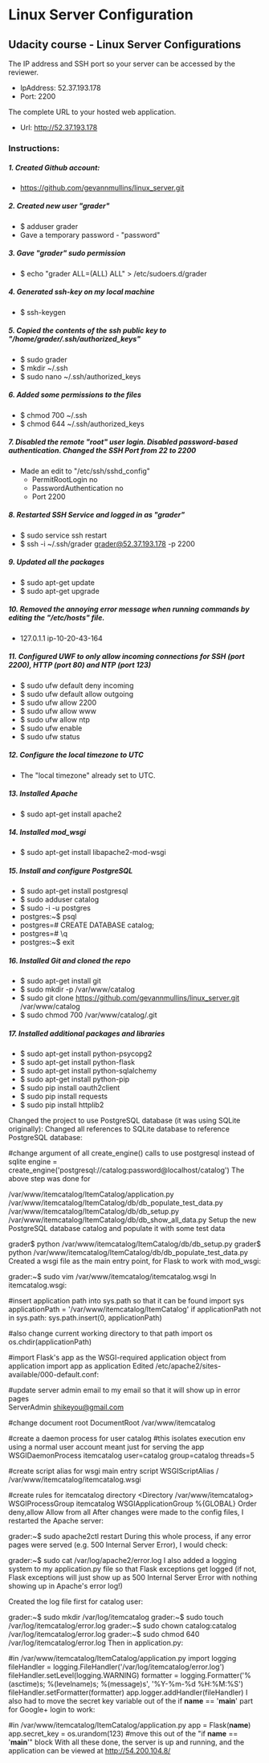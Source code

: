 # Linux Server Configuration

## Udacity course - Linux Server Configurations

The IP address and SSH port so your server can be accessed by the reviewer.
 - IpAddress: 52.37.193.178
 - Port: 2200
    
The complete URL to your hosted web application.
 - Url: http://52.37.193.178

### Instructions:

##### 1. Created Github account:
 - https://github.com/gevannmullins/linux_server.git
 
##### 2. Created new user "grader"
 - $ adduser grader
 - Gave a temporary password - "password"
 
##### 3. Gave "grader" sudo permission
 - $ echo "grader ALL=(ALL) ALL" > /etc/sudoers.d/grader
 
##### 4. Generated ssh-key on my local machine
 - $ ssh-keygen

##### 5. Copied the contents of the ssh public key to "/home/grader/.ssh/authorized_keys"
 - $ sudo grader
 - $ mkdir ~/.ssh
 - $ sudo nano ~/.ssh/authorized_keys

##### 6. Added some permissions to the files
 - $ chmod 700 ~/.ssh
 - $ chmod 644 ~/.ssh/authorized_keys
 
##### 7. Disabled the remote "root" user login. Disabled password-based authentication. Changed the SSH Port from 22 to 2200
 - Made an edit to "/etc/ssh/sshd_config"
    - PermitRootLogin no
    - PasswordAuthentication no
    - Port 2200

##### 8. Restarted SSH Service and logged in as "grader"
 - $ sudo service ssh restart
 - $ ssh -i ~/.ssh/grader grader@52.37.193.178 -p 2200
 
##### 9. Updated all the packages
 - $ sudo apt-get update
 - $ sudo apt-get upgrade
 
##### 10. Removed the annoying error message when running commands by editing the "/etc/hosts" file.
 - 127.0.1.1 ip-10-20-43-164

##### 11. Configured UWF to only allow incoming connections for SSH (port 2200), HTTP (port 80) and NTP (port 123)
 - $ sudo ufw default deny incoming
 - $ sudo ufw default allow outgoing
 - $ sudo ufw allow 2200
 - $ sudo ufw allow www
 - $ sudo ufw allow ntp
 - $ sudo ufw enable
 - $ sudo ufw status

##### 12. Configure the local timezone to UTC
 - The "local timezone" already set to UTC.
 
##### 13. Installed Apache
 - $ sudo apt-get install apache2
 
##### 14. Installed mod_wsgi
 - $ sudo apt-get install libapache2-mod-wsgi
 
##### 15. Install and configure PostgreSQL
 - $ sudo apt-get install postgresql
 - $ sudo adduser catalog
 - $ sudo -i -u postgres
 - postgres:~$ psql
 - postgres=# CREATE DATABASE catalog;
 - postgres=# \q
 - postgres:~$ exit

##### 16. Installed Git and cloned the repo
 - $ sudo apt-get install git
 - $ sudo mkdir -p /var/www/catalog
 - $ sudo git clone https://github.com/gevannmullins/linux_server.git /var/www/catalog
 - $ sudo chmod 700 /var/www/catalog/.git
 
##### 17. Installed additional packages and libraries 
 - $ sudo apt-get install python-psycopg2
 - $ sudo apt-get install python-flask
 - $ sudo apt-get install python-sqlalchemy
 - $ sudo apt-get install python-pip
 - $ sudo pip install oauth2client
 - $ sudo pip install requests
 - $ sudo pip install httplib2

Changed the project to use PostgreSQL database (it was using SQLite originally):
Changed all references to SQLite database to reference PostgreSQL database:

#change argument of all create_engine() calls to use postgresql instead of sqlite
engine = create_engine('postgresql://catalog:password@localhost/catalog')
The above step was done for

/var/www/itemcatalog/ItemCatalog/application.py
/var/www/itemcatalog/ItemCatalog/db/db_populate_test_data.py
/var/www/itemcatalog/ItemCatalog/db/db_setup.py
/var/www/itemcatalog/ItemCatalog/db/db_show_all_data.py
Setup the new PostgreSQL database catalog and populate it with some test data

grader$ python /var/www/itemcatalog/ItemCatalog/db/db_setup.py
grader$ python /var/www/itemcatalog/ItemCatalog/db/db_populate_test_data.py 
Created a wsgi file as the main entry point, for Flask to work with mod_wsgi:

grader:~$ sudo vim /var/www/itemcatalog/itemcatalog.wsgi
In itemcatalog.wsgi:

#insert application path into sys.path so that it can be found
import sys
applicationPath = '/var/www/itemcatalog/ItemCatalog'
if applicationPath not in sys.path:
    sys.path.insert(0, applicationPath)

#also change current working directory to that path
import os
os.chdir(applicationPath)

#import Flask's app as the WSGI-required application object
from application import app as application
Edited /etc/apache2/sites-available/000-default.conf:

#update server admin email to my email so that it will show up in error pages       
ServerAdmin shikeyou@gmail.com

#change document root
DocumentRoot /var/www/itemcatalog

#create a daemon process for user catalog
#this isolates execution env using a normal user account meant just for serving the app
WSGIDaemonProcess itemcatalog user=catalog group=catalog threads=5

#create script alias for wsgi main entry script
WSGIScriptAlias / /var/www/itemcatalog/itemcatalog.wsgi

#create rules for itemcatalog directory
<Directory /var/www/itemcatalog>
    WSGIProcessGroup itemcatalog
    WSGIApplicationGroup %{GLOBAL}
    Order deny,allow
    Allow from all
</Directory>
After changes were made to the config files, I restarted the Apache server:

grader:~$ sudo apache2ctl restart 
During this whole process, if any error pages were served (e.g. 500 Internal Server Error), I would check:

grader:~$ sudo cat /var/log/apache2/error.log
I also added a logging system to my application.py file so that Flask exceptions get logged (if not, Flask exceptions will just show up as 500 Internal Server Error with nothing showing up in Apache's error log!)

Created the log file first for catalog user:

grader:~$ sudo mkdir /var/log/itemcatalog
grader:~$ sudo touch /var/log/itemcatalog/error.log
grader:~$ sudo chown catalog:catalog /var/log/itemcatalog/error.log
grader:~$ sudo chmod 640 /var/log/itemcatalog/error.log
Then in application.py:

#in /var/www/itemcatalog/ItemCatalog/application.py
import logging
fileHandler = logging.FileHandler('/var/log/itemcatalog/error.log')
fileHandler.setLevel(logging.WARNING)
formatter = logging.Formatter('%(asctime)s; %(levelname)s; %(message)s', '%Y-%m-%d %H:%M:%S')
fileHandler.setFormatter(formatter)
app.logger.addHandler(fileHandler)
I also had to move the secret key variable out of the if __name__ == '__main__' part for Google+ login to work:

#in /var/www/itemcatalog/ItemCatalog/application.py
app = Flask(__name__)
app.secret_key = os.urandom(123)  #move this out of the "if __name__ == '__main__'" block 
With all these done, the server is up and running, and the application can be viewed at http://54.200.104.8/


        
        